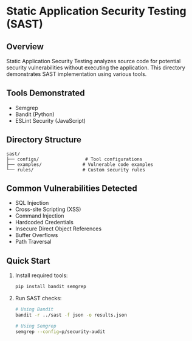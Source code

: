 # Static Application Security Testing (SAST)

## Overview

Static Application Security Testing analyzes source code for potential security vulnerabilities without executing the application. This directory demonstrates SAST implementation using various tools.

## Tools Demonstrated

- Semgrep
- Bandit (Python)
- ESLint Security (JavaScript)

## Directory Structure

```
sast/
├── configs/                 # Tool configurations
├── examples/               # Vulnerable code examples
└── rules/                  # Custom security rules
```

## Common Vulnerabilities Detected

- SQL Injection
- Cross-site Scripting (XSS)
- Command Injection
- Hardcoded Credentials
- Insecure Direct Object References
- Buffer Overflows
- Path Traversal

## Quick Start

1. Install required tools:
   ```bash
   pip install bandit semgrep
   ```
2. Run SAST checks:

   ```bash
   # Using Bandit
   bandit -r ../sast -f json -o results.json

   # Using Semgrep
   semgrep --config=p/security-audit
   ```
